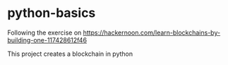 # python-basics

Following the exercise on https://hackernoon.com/learn-blockchains-by-building-one-117428612f46 

This project creates a blockchain in python
